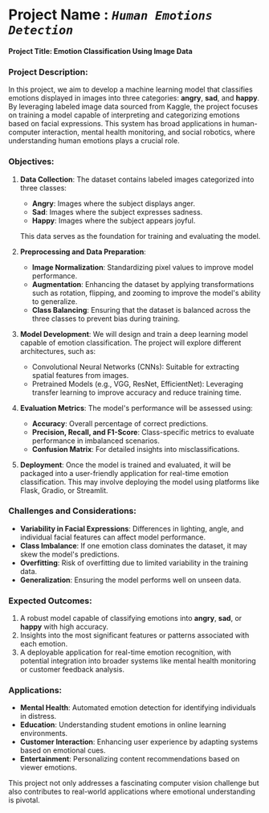 # Project Name : *`Human Emotions Detection`*

**Project Title: Emotion Classification Using Image Data**

### Project Description:
In this project, we aim to develop a machine learning model that classifies emotions displayed in images into three categories: **angry**, **sad**, and **happy**. By leveraging labeled image data sourced from Kaggle, the project focuses on training a model capable of interpreting and categorizing emotions based on facial expressions. This system has broad applications in human-computer interaction, mental health monitoring, and social robotics, where understanding human emotions plays a crucial role.

### Objectives:
1. **Data Collection**:
   The dataset contains labeled images categorized into three classes:
   - **Angry**: Images where the subject displays anger.
   - **Sad**: Images where the subject expresses sadness.
   - **Happy**: Images where the subject appears joyful.

   This data serves as the foundation for training and evaluating the model.

2. **Preprocessing and Data Preparation**:
   - **Image Normalization**: Standardizing pixel values to improve model performance.
   - **Augmentation**: Enhancing the dataset by applying transformations such as rotation, flipping, and zooming to improve the model's ability to generalize.
   - **Class Balancing**: Ensuring that the dataset is balanced across the three classes to prevent bias during training.

3. **Model Development**:
   We will design and train a deep learning model capable of emotion classification. The project will explore different architectures, such as:
   - Convolutional Neural Networks (CNNs): Suitable for extracting spatial features from images.
   - Pretrained Models (e.g., VGG, ResNet, EfficientNet): Leveraging transfer learning to improve accuracy and reduce training time.

4. **Evaluation Metrics**:
   The model's performance will be assessed using:
   - **Accuracy**: Overall percentage of correct predictions.
   - **Precision, Recall, and F1-Score**: Class-specific metrics to evaluate performance in imbalanced scenarios.
   - **Confusion Matrix**: For detailed insights into misclassifications.

5. **Deployment**:
   Once the model is trained and evaluated, it will be packaged into a user-friendly application for real-time emotion classification. This may involve deploying the model using platforms like Flask, Gradio, or Streamlit.

### Challenges and Considerations:
- **Variability in Facial Expressions**: Differences in lighting, angle, and individual facial features can affect model performance.
- **Class Imbalance**: If one emotion class dominates the dataset, it may skew the model's predictions.
- **Overfitting**: Risk of overfitting due to limited variability in the training data.
- **Generalization**: Ensuring the model performs well on unseen data.

### Expected Outcomes:
1. A robust model capable of classifying emotions into **angry**, **sad**, or **happy** with high accuracy.
2. Insights into the most significant features or patterns associated with each emotion.
3. A deployable application for real-time emotion recognition, with potential integration into broader systems like mental health monitoring or customer feedback analysis.

### Applications:
- **Mental Health**: Automated emotion detection for identifying individuals in distress.
- **Education**: Understanding student emotions in online learning environments.
- **Customer Interaction**: Enhancing user experience by adapting systems based on emotional cues.
- **Entertainment**: Personalizing content recommendations based on viewer emotions.

This project not only addresses a fascinating computer vision challenge but also contributes to real-world applications where emotional understanding is pivotal.

